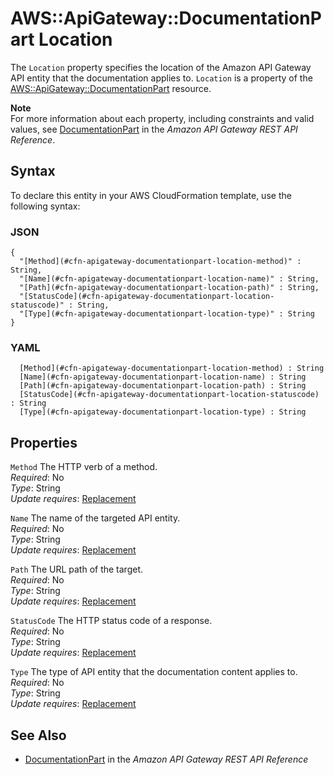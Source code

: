 # AWS::ApiGateway::DocumentationPart Location<a name="aws-properties-apigateway-documentationpart-location"></a>

The `Location` property specifies the location of the Amazon API Gateway API entity that the documentation applies to\. `Location` is a property of the [AWS::ApiGateway::DocumentationPart](https://docs.aws.amazon.com/AWSCloudFormation/latest/UserGuide/aws-resource-apigateway-documentationpart.html) resource\.

**Note**  
For more information about each property, including constraints and valid values, see [DocumentationPart](https://docs.aws.amazon.com/apigateway/api-reference/resource/documentation-part/#location) in the *Amazon API Gateway REST API Reference*\.

## Syntax<a name="aws-properties-apigateway-documentationpart-location-syntax"></a>

To declare this entity in your AWS CloudFormation template, use the following syntax:

### JSON<a name="aws-properties-apigateway-documentationpart-location-syntax.json"></a>

```
{
  "[Method](#cfn-apigateway-documentationpart-location-method)" : String,
  "[Name](#cfn-apigateway-documentationpart-location-name)" : String,
  "[Path](#cfn-apigateway-documentationpart-location-path)" : String,
  "[StatusCode](#cfn-apigateway-documentationpart-location-statuscode)" : String,
  "[Type](#cfn-apigateway-documentationpart-location-type)" : String
}
```

### YAML<a name="aws-properties-apigateway-documentationpart-location-syntax.yaml"></a>

```
﻿  [Method](#cfn-apigateway-documentationpart-location-method) : String
﻿  [Name](#cfn-apigateway-documentationpart-location-name) : String
﻿  [Path](#cfn-apigateway-documentationpart-location-path) : String
﻿  [StatusCode](#cfn-apigateway-documentationpart-location-statuscode) : String
﻿  [Type](#cfn-apigateway-documentationpart-location-type) : String
```

## Properties<a name="aws-properties-apigateway-documentationpart-location-properties"></a>

`Method`  <a name="cfn-apigateway-documentationpart-location-method"></a>
The HTTP verb of a method\.  
*Required*: No  
*Type*: String  
*Update requires*: [Replacement](https://docs.aws.amazon.com/AWSCloudFormation/latest/UserGuide/using-cfn-updating-stacks-update-behaviors.html#update-replacement)

`Name`  <a name="cfn-apigateway-documentationpart-location-name"></a>
The name of the targeted API entity\.  
*Required*: No  
*Type*: String  
*Update requires*: [Replacement](https://docs.aws.amazon.com/AWSCloudFormation/latest/UserGuide/using-cfn-updating-stacks-update-behaviors.html#update-replacement)

`Path`  <a name="cfn-apigateway-documentationpart-location-path"></a>
The URL path of the target\.  
*Required*: No  
*Type*: String  
*Update requires*: [Replacement](https://docs.aws.amazon.com/AWSCloudFormation/latest/UserGuide/using-cfn-updating-stacks-update-behaviors.html#update-replacement)

`StatusCode`  <a name="cfn-apigateway-documentationpart-location-statuscode"></a>
The HTTP status code of a response\.  
*Required*: No  
*Type*: String  
*Update requires*: [Replacement](https://docs.aws.amazon.com/AWSCloudFormation/latest/UserGuide/using-cfn-updating-stacks-update-behaviors.html#update-replacement)

`Type`  <a name="cfn-apigateway-documentationpart-location-type"></a>
The type of API entity that the documentation content applies to\.  
*Required*: No  
*Type*: String  
*Update requires*: [Replacement](https://docs.aws.amazon.com/AWSCloudFormation/latest/UserGuide/using-cfn-updating-stacks-update-behaviors.html#update-replacement)

## See Also<a name="aws-properties-apigateway-documentationpart-location--seealso"></a>
+ [DocumentationPart](https://docs.aws.amazon.com/apigateway/api-reference/resource/documentation-part/) in the *Amazon API Gateway REST API Reference*